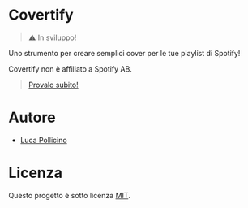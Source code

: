 # **Covertify**

> ⚠️ In sviluppo!

Uno strumento per creare semplici cover per le tue playlist di Spotify!

Covertify non è affiliato a Spotify AB.

> [Provalo subito!](https://reallukee.github.io/covertify/)

# Autore

- [Luca Pollicino](https://github.com/reallukee/)

# Licenza

Questo progetto è sotto licenza [MIT](./LICENSE).
